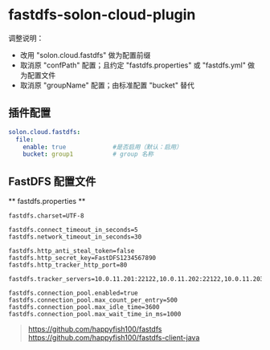 # fastdfs-solon-cloud-plugin

调整说明： 

* 改用 "solon.cloud.fastdfs" 做为配置前缀
* 取消原 "confPath" 配置；且约定 "fastdfs.properties" 或 "fastdfs.yml" 做为配置文件
* 取消原 "groupName" 配置；由标准配置 "bucket" 替代

## 插件配置

```yaml
solon.cloud.fastdfs:
  file:
    enable: true             #是否启用（默认：启用）
    bucket: group1           # group 名称
```

## FastDFS 配置文件

** fastdfs.properties **

```properties
fastdfs.charset=UTF-8

fastdfs.connect_timeout_in_seconds=5
fastdfs.network_timeout_in_seconds=30

fastdfs.http_anti_steal_token=false
fastdfs.http_secret_key=FastDFS1234567890
fastdfs.http_tracker_http_port=80

fastdfs.tracker_servers=10.0.11.201:22122,10.0.11.202:22122,10.0.11.203:22122

fastdfs.connection_pool.enabled=true
fastdfs.connection_pool.max_count_per_entry=500
fastdfs.connection_pool.max_idle_time=3600
fastdfs.connection_pool.max_wait_time_in_ms=1000
```

> https://github.com/happyfish100/fastdfs
> https://github.com/happyfish100/fastdfs-client-java